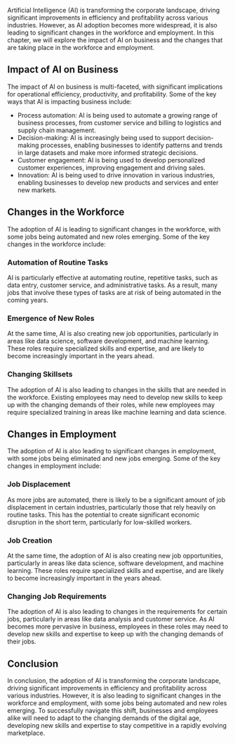 
Artificial Intelligence (AI) is transforming the corporate landscape, driving significant improvements in efficiency and profitability across various industries. However, as AI adoption becomes more widespread, it is also leading to significant changes in the workforce and employment. In this chapter, we will explore the impact of AI on business and the changes that are taking place in the workforce and employment.

Impact of AI on Business
------------------------

The impact of AI on business is multi-faceted, with significant implications for operational efficiency, productivity, and profitability. Some of the key ways that AI is impacting business include:

* Process automation: AI is being used to automate a growing range of business processes, from customer service and billing to logistics and supply chain management.
* Decision-making: AI is increasingly being used to support decision-making processes, enabling businesses to identify patterns and trends in large datasets and make more informed strategic decisions.
* Customer engagement: AI is being used to develop personalized customer experiences, improving engagement and driving sales.
* Innovation: AI is being used to drive innovation in various industries, enabling businesses to develop new products and services and enter new markets.

Changes in the Workforce
------------------------

The adoption of AI is leading to significant changes in the workforce, with some jobs being automated and new roles emerging. Some of the key changes in the workforce include:

### Automation of Routine Tasks

AI is particularly effective at automating routine, repetitive tasks, such as data entry, customer service, and administrative tasks. As a result, many jobs that involve these types of tasks are at risk of being automated in the coming years.

### Emergence of New Roles

At the same time, AI is also creating new job opportunities, particularly in areas like data science, software development, and machine learning. These roles require specialized skills and expertise, and are likely to become increasingly important in the years ahead.

### Changing Skillsets

The adoption of AI is also leading to changes in the skills that are needed in the workforce. Existing employees may need to develop new skills to keep up with the changing demands of their roles, while new employees may require specialized training in areas like machine learning and data science.

Changes in Employment
---------------------

The adoption of AI is also leading to significant changes in employment, with some jobs being eliminated and new jobs emerging. Some of the key changes in employment include:

### Job Displacement

As more jobs are automated, there is likely to be a significant amount of job displacement in certain industries, particularly those that rely heavily on routine tasks. This has the potential to create significant economic disruption in the short term, particularly for low-skilled workers.

### Job Creation

At the same time, the adoption of AI is also creating new job opportunities, particularly in areas like data science, software development, and machine learning. These roles require specialized skills and expertise, and are likely to become increasingly important in the years ahead.

### Changing Job Requirements

The adoption of AI is also leading to changes in the requirements for certain jobs, particularly in areas like data analysis and customer service. As AI becomes more pervasive in business, employees in these roles may need to develop new skills and expertise to keep up with the changing demands of their jobs.

Conclusion
----------

In conclusion, the adoption of AI is transforming the corporate landscape, driving significant improvements in efficiency and profitability across various industries. However, it is also leading to significant changes in the workforce and employment, with some jobs being automated and new roles emerging. To successfully navigate this shift, businesses and employees alike will need to adapt to the changing demands of the digital age, developing new skills and expertise to stay competitive in a rapidly evolving marketplace.
